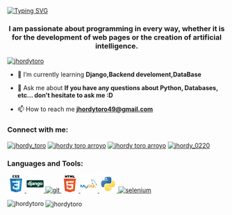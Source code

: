 [![Typing SVG](https://readme-typing-svg.herokuapp.com?size=25&duration=6000&color=009A26&center=verdadero&vCenter=verdadero&lines=Hi%2C+My+name+is+jhordy+%3AD)](https://git.io/typing-svg)
<h3 align="center">I am passionate about programming in every way, whether it is for the development of web pages or the creation of artificial intelligence.</h3>

<p align="left"> <a href="https://github.com/ryo-ma/github-profile-trophy"><img src="https://github-profile-trophy.vercel.app/?username=jhordytoro" alt="jhordytoro" /></a> </p>

- 🌱 I’m currently learning **Django,Backend develoment,DataBase**

- 💬 Ask me about **If you have any questions about Python, Databases, etc... don't hesitate to ask me :D**

- 📫 How to reach me **jhordytoro49@gmail.com**

<h3 align="left">Connect with me:</h3>
<p align="left">
<a href="https://twitter.com/jhordy_toro" target="blank"><img align="center" src="https://raw.githubusercontent.com/rahuldkjain/github-profile-readme-generator/master/src/images/icons/Social/twitter.svg" alt="jhordy_toro" height="30" width="40" /></a>
<a href="https://linkedin.com/in/jhordy toro arroyo" target="blank"><img align="center" src="https://raw.githubusercontent.com/rahuldkjain/github-profile-readme-generator/master/src/images/icons/Social/linked-in-alt.svg" alt="jhordy toro arroyo" height="30" width="40" /></a>
<a href="https://fb.com/jhordy toro arroyo" target="blank"><img align="center" src="https://raw.githubusercontent.com/rahuldkjain/github-profile-readme-generator/master/src/images/icons/Social/facebook.svg" alt="jhordy toro arroyo" height="30" width="40" /></a>
<a href="https://instagram.com/jhordy_0220" target="blank"><img align="center" src="https://raw.githubusercontent.com/rahuldkjain/github-profile-readme-generator/master/src/images/icons/Social/instagram.svg" alt="jhordy_0220" height="30" width="40" /></a>
</p>

<h3 align="left">Languages and Tools:</h3>
<p align="left"> <a href="https://www.w3schools.com/css/" target="_blank" rel="noreferrer"> <img src="https://raw.githubusercontent.com/devicons/devicon/master/icons/css3/css3-original-wordmark.svg" alt="css3" width="40" height="40"/> </a> <a href="https://www.djangoproject.com/" target="_blank" rel="noreferrer"> <img src="https://raw.githubusercontent.com/devicons/devicon/master/icons/django/django-original.svg" alt="django" width="40" height="40"/> </a> <a href="https://git-scm.com/" target="_blank" rel="noreferrer"> <img src="https://www.vectorlogo.zone/logos/git-scm/git-scm-icon.svg" alt="git" width="40" height="40"/> </a> <a href="https://www.w3.org/html/" target="_blank" rel="noreferrer"> <img src="https://raw.githubusercontent.com/devicons/devicon/master/icons/html5/html5-original-wordmark.svg" alt="html5" width="40" height="40"/> </a> <a href="https://www.mysql.com/" target="_blank" rel="noreferrer"> <img src="https://raw.githubusercontent.com/devicons/devicon/master/icons/mysql/mysql-original-wordmark.svg" alt="mysql" width="40" height="40"/> </a> <a href="https://www.python.org" target="_blank" rel="noreferrer"> <img src="https://raw.githubusercontent.com/devicons/devicon/master/icons/python/python-original.svg" alt="python" width="40" height="40"/> </a> <a href="https://www.selenium.dev" target="_blank" rel="noreferrer"> <img src="https://raw.githubusercontent.com/detain/svg-logos/780f25886640cef088af994181646db2f6b1a3f8/svg/selenium-logo.svg" alt="selenium" width="40" height="40"/> </a> </p>

<p><img align="left" src="https://github-readme-stats.vercel.app/api/top-langs?username=jhordytoro&show_icons=true&locale=en&layout=compact" alt="jhordytoro" /></p>

<p>&nbsp;<img align="center" src="https://github-readme-stats.vercel.app/api?username=jhordytoro&show_icons=true&locale=en" alt="jhordytoro" /></p>
